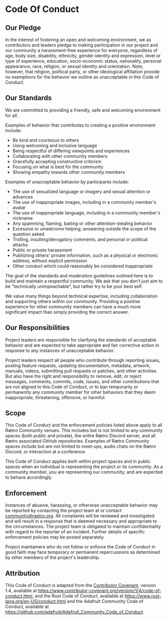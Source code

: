 # Code Of Conduct

## Our Pledge

In the interest of fostering an open and welcoming environment, we as contributors and leaders pledge to making participation in our project and our community a harassment-free experience for everyone, regardless of age, body size, disability, ethnicity, gender identity and expression, level or type of experience, education, socio-economic status, nationality, personal appearance, race, religion, or sexual identity and orientation.
Note, however, that religion, political party, or other ideological affiliation provide no exemptions for the behavior we outline as unacceptable in this Code of Conduct.

## Our Standards

We are committed to providing a friendly, safe and welcoming environment for all.

Examples of behavior that contributes to creating a positive environment include:

- Be kind and courteous to others
- Using welcoming and inclusive language
- Being respectful of differing viewpoints and experiences
- Collaborating with other community members
- Gracefully accepting constructive criticism
- Focusing on what is best for the community
- Showing empathy towards other community members

Examples of unacceptable behavior by participants include:

- The use of sexualized language or imagery and sexual attention or advances
- The use of inappropriate images, including in a community member's avatar
- The use of inappropriate language, including in a community member's nickname
- Any spamming, flaming, baiting or other attention-stealing behavior
- Excessive or unwelcome helping; answering outside the scope of the question asked
- Trolling, insulting/derogatory comments, and personal or political attacks
- Public or private harassment
- Publishing others' private information, such as a physical or electronic address, without explicit permission
- Other conduct which could reasonably be considered inappropriate

The goal of the standards and moderation guidelines outlined here is to build and maintain a respectful community. We ask that you don’t just aim to be "technically unimpeachable", but rather try to be your best self.

We value many things beyond technical expertise, including collaboration and supporting others within our community. Providing a positive experience for other community members can have a much more significant impact than simply providing the correct answer.

## Our Responsibilities

Project leaders are responsible for clarifying the standards of acceptable behavior and are expected to take appropriate and fair corrective action in response to any instances of unacceptable behavior.

Project leaders respect all people who contribute through reporting issues, posting feature requests, updating documentation, metadata, artwork, manuals, videos, submitting pull requests or patches, and other activities. But also have the right and responsibility to remove, edit, or reject messages, comments, commits, code, issues, and other contributions that are not aligned to this Code of Conduct, or to ban temporarily or permanently any community member for other behaviors that they deem inappropriate, threatening, offensive, or harmful.

## Scope

This Code of Conduct and the enforcement policies listed above apply to all Rætro Community venues. This includes but is not limited to any community spaces (both public and private), the entire Rætro Discord server, and all Rætro associated GitHub repositories. Examples of Rætro Community spaces include but are not limited to meet-ups, audio chats on the Rætro Discord, or interaction at a conference.

This Code of Conduct applies both within project spaces and in public spaces when an individual is representing the project or its community. As a community member, you are representing our community, and are expected to behave accordingly.

## Enforcement

Instances of abusive, harassing, or otherwise unacceptable behavior may be reported by contacting the project team at or contact [community@raetro.org][conduct-email].
All complaints will be reviewed and investigated and will result in a response that is deemed necessary and appropriate to the circumstances.
The project team is obligated to maintain confidentiality with regard to the reporter of an incident.
Further details of specific enforcement policies may be posted separately.

Project maintainers who do not follow or enforce the Code of Conduct in good faith may face temporary or permanent repercussions as determined by other members of the project's leadership.

## Attribution

This Code of Conduct is adapted from the [Contributor Covenant][homepage], version 1.4, available at https://www.contributor-covenant.org/version/1/4/code-of-conduct.html, and the Rust Code of Conduct, available at https://www.rust-lang.org/en-US/conduct.html and the Adafruit Community Code of Conduct, available at https://github.com/adafruit/Adafruit_Community_Code_of_Conduct.

[homepage]: https://www.contributor-covenant.org
[conduct-email]: mailto:community@raetro.org
